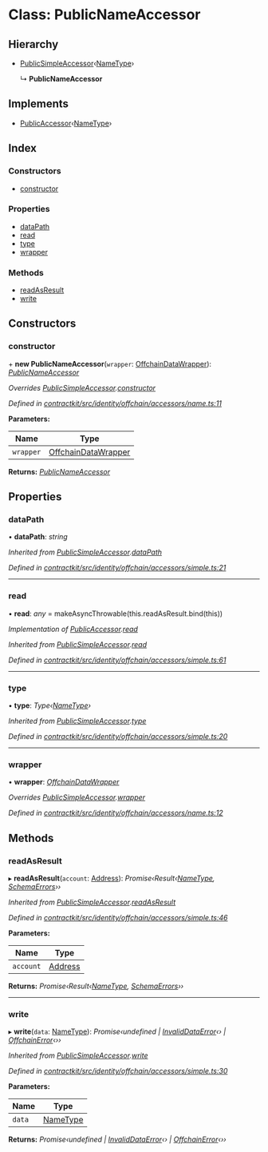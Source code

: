 # Class: PublicNameAccessor

## Hierarchy

* [PublicSimpleAccessor](_identity_offchain_accessors_simple_.publicsimpleaccessor.md)‹[NameType](../modules/_identity_offchain_accessors_name_.md#nametype)›

  ↳ **PublicNameAccessor**

## Implements

* [PublicAccessor](../interfaces/_identity_offchain_accessors_interfaces_.publicaccessor.md)‹[NameType](../modules/_identity_offchain_accessors_name_.md#nametype)›

## Index

### Constructors

* [constructor](_identity_offchain_accessors_name_.publicnameaccessor.md#constructor)

### Properties

* [dataPath](_identity_offchain_accessors_name_.publicnameaccessor.md#datapath)
* [read](_identity_offchain_accessors_name_.publicnameaccessor.md#read)
* [type](_identity_offchain_accessors_name_.publicnameaccessor.md#type)
* [wrapper](_identity_offchain_accessors_name_.publicnameaccessor.md#wrapper)

### Methods

* [readAsResult](_identity_offchain_accessors_name_.publicnameaccessor.md#readasresult)
* [write](_identity_offchain_accessors_name_.publicnameaccessor.md#write)

## Constructors

###  constructor

\+ **new PublicNameAccessor**(`wrapper`: [OffchainDataWrapper](_identity_offchain_data_wrapper_.offchaindatawrapper.md)): *[PublicNameAccessor](_identity_offchain_accessors_name_.publicnameaccessor.md)*

*Overrides [PublicSimpleAccessor](_identity_offchain_accessors_simple_.publicsimpleaccessor.md).[constructor](_identity_offchain_accessors_simple_.publicsimpleaccessor.md#constructor)*

*Defined in [contractkit/src/identity/offchain/accessors/name.ts:11](https://github.com/celo-org/celo-monorepo/blob/master/packages/contractkit/src/identity/offchain/accessors/name.ts#L11)*

**Parameters:**

Name | Type |
------ | ------ |
`wrapper` | [OffchainDataWrapper](_identity_offchain_data_wrapper_.offchaindatawrapper.md) |

**Returns:** *[PublicNameAccessor](_identity_offchain_accessors_name_.publicnameaccessor.md)*

## Properties

###  dataPath

• **dataPath**: *string*

*Inherited from [PublicSimpleAccessor](_identity_offchain_accessors_simple_.publicsimpleaccessor.md).[dataPath](_identity_offchain_accessors_simple_.publicsimpleaccessor.md#datapath)*

*Defined in [contractkit/src/identity/offchain/accessors/simple.ts:21](https://github.com/celo-org/celo-monorepo/blob/master/packages/contractkit/src/identity/offchain/accessors/simple.ts#L21)*

___

###  read

• **read**: *any* = makeAsyncThrowable(this.readAsResult.bind(this))

*Implementation of [PublicAccessor](../interfaces/_identity_offchain_accessors_interfaces_.publicaccessor.md).[read](../interfaces/_identity_offchain_accessors_interfaces_.publicaccessor.md#read)*

*Inherited from [PublicSimpleAccessor](_identity_offchain_accessors_simple_.publicsimpleaccessor.md).[read](_identity_offchain_accessors_simple_.publicsimpleaccessor.md#read)*

*Defined in [contractkit/src/identity/offchain/accessors/simple.ts:61](https://github.com/celo-org/celo-monorepo/blob/master/packages/contractkit/src/identity/offchain/accessors/simple.ts#L61)*

___

###  type

• **type**: *Type‹[NameType](../modules/_identity_offchain_accessors_name_.md#nametype)›*

*Inherited from [PublicSimpleAccessor](_identity_offchain_accessors_simple_.publicsimpleaccessor.md).[type](_identity_offchain_accessors_simple_.publicsimpleaccessor.md#type)*

*Defined in [contractkit/src/identity/offchain/accessors/simple.ts:20](https://github.com/celo-org/celo-monorepo/blob/master/packages/contractkit/src/identity/offchain/accessors/simple.ts#L20)*

___

###  wrapper

• **wrapper**: *[OffchainDataWrapper](_identity_offchain_data_wrapper_.offchaindatawrapper.md)*

*Overrides [PublicSimpleAccessor](_identity_offchain_accessors_simple_.publicsimpleaccessor.md).[wrapper](_identity_offchain_accessors_simple_.publicsimpleaccessor.md#wrapper)*

*Defined in [contractkit/src/identity/offchain/accessors/name.ts:12](https://github.com/celo-org/celo-monorepo/blob/master/packages/contractkit/src/identity/offchain/accessors/name.ts#L12)*

## Methods

###  readAsResult

▸ **readAsResult**(`account`: [Address](../modules/_base_.md#address)): *Promise‹Result‹[NameType](../modules/_identity_offchain_accessors_name_.md#nametype), [SchemaErrors](../modules/_identity_offchain_accessors_errors_.md#schemaerrors)››*

*Inherited from [PublicSimpleAccessor](_identity_offchain_accessors_simple_.publicsimpleaccessor.md).[readAsResult](_identity_offchain_accessors_simple_.publicsimpleaccessor.md#readasresult)*

*Defined in [contractkit/src/identity/offchain/accessors/simple.ts:46](https://github.com/celo-org/celo-monorepo/blob/master/packages/contractkit/src/identity/offchain/accessors/simple.ts#L46)*

**Parameters:**

Name | Type |
------ | ------ |
`account` | [Address](../modules/_base_.md#address) |

**Returns:** *Promise‹Result‹[NameType](../modules/_identity_offchain_accessors_name_.md#nametype), [SchemaErrors](../modules/_identity_offchain_accessors_errors_.md#schemaerrors)››*

___

###  write

▸ **write**(`data`: [NameType](../modules/_identity_offchain_accessors_name_.md#nametype)): *Promise‹undefined | [InvalidDataError](_identity_offchain_accessors_errors_.invaliddataerror.md)‹› | [OffchainError](_identity_offchain_accessors_errors_.offchainerror.md)‹››*

*Inherited from [PublicSimpleAccessor](_identity_offchain_accessors_simple_.publicsimpleaccessor.md).[write](_identity_offchain_accessors_simple_.publicsimpleaccessor.md#write)*

*Defined in [contractkit/src/identity/offchain/accessors/simple.ts:30](https://github.com/celo-org/celo-monorepo/blob/master/packages/contractkit/src/identity/offchain/accessors/simple.ts#L30)*

**Parameters:**

Name | Type |
------ | ------ |
`data` | [NameType](../modules/_identity_offchain_accessors_name_.md#nametype) |

**Returns:** *Promise‹undefined | [InvalidDataError](_identity_offchain_accessors_errors_.invaliddataerror.md)‹› | [OffchainError](_identity_offchain_accessors_errors_.offchainerror.md)‹››*
